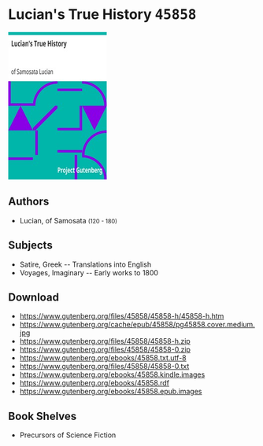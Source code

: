 # Lucian's True History <kbd>45858</kbd>

![](./cover.medium.jpg "")

## Authors


 - Lucian, of Samosata <small>(120 - 180)</small>

## Subjects


 - Satire, Greek -- Translations into English
 - Voyages, Imaginary -- Early works to 1800

## Download


 - https://www.gutenberg.org/files/45858/45858-h/45858-h.htm
 - https://www.gutenberg.org/cache/epub/45858/pg45858.cover.medium.jpg
 - https://www.gutenberg.org/files/45858/45858-h.zip
 - https://www.gutenberg.org/files/45858/45858-0.zip
 - https://www.gutenberg.org/ebooks/45858.txt.utf-8
 - https://www.gutenberg.org/files/45858/45858-0.txt
 - https://www.gutenberg.org/ebooks/45858.kindle.images
 - https://www.gutenberg.org/ebooks/45858.rdf
 - https://www.gutenberg.org/ebooks/45858.epub.images

## Book Shelves


 - Precursors of Science Fiction
